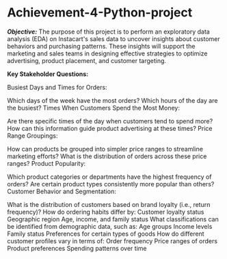 # Achievement-4-Python-project
***Objective:***
The purpose of this project is to perform an exploratory data analysis (EDA) on Instacart's sales data to uncover insights about customer behaviors and purchasing patterns. These insights will support the marketing and sales teams in designing effective strategies to optimize advertising, product placement, and customer targeting.

**Key Stakeholder Questions:**

Busiest Days and Times for Orders:

Which days of the week have the most orders?
Which hours of the day are the busiest?
Times When Customers Spend the Most Money:

Are there specific times of the day when customers tend to spend more?
How can this information guide product advertising at these times?
Price Range Groupings:

How can products be grouped into simpler price ranges to streamline marketing efforts?
What is the distribution of orders across these price ranges?
Product Popularity:

Which product categories or departments have the highest frequency of orders?
Are certain product types consistently more popular than others?
Customer Behavior and Segmentation:

What is the distribution of customers based on brand loyalty (i.e., return frequency)?
How do ordering habits differ by:
Customer loyalty status
Geographic region
Age, income, and family status
What classifications can be identified from demographic data, such as:
Age groups
Income levels
Family status
Preferences for certain types of goods
How do different customer profiles vary in terms of:
Order frequency
Price ranges of orders
Product preferences
Spending patterns over time
